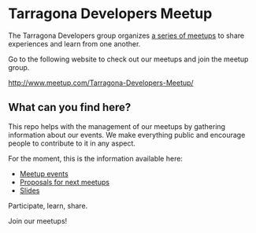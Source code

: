 # Tarragona Developers Meetup

The Tarragona Developers group organizes [a series of meetups](http://www.meetup.com/Tarragona-Developers-Meetup/) to share experiences and learn from one another.

Go to the following website to check out our meetups and join the meetup group.

http://www.meetup.com/Tarragona-Developers-Meetup/


## What can you find here?

This repo helps with the management of our meetups by gathering information about our events. We make everything public and encourage people to contribute to it in any aspect.

For the moment, this is the information available here:

* [Meetup events](http://www.meetup.com/Tarragona-Developers-Meetup/)
* [Proposals for next meetups](https://github.com/tgndevs/meetup/blob/master/meetups.md)
* [Slides](https://github.com/tgndevs/slides)

Participate, learn, share.

Join our meetups!
